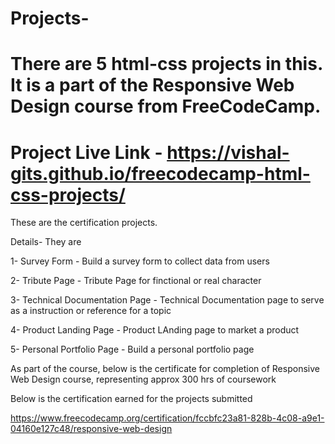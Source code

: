 # Projects-

# There are 5 html-css projects in this. It is a part of the Responsive Web Design course from FreeCodeCamp.

# Project Live Link - https://vishal-gits.github.io/freecodecamp-html-css-projects/

These are the certification projects.

Details-
They are

1- Survey Form - Build a survey form to collect data from users

2- Tribute Page - Tribute Page for finctional or real character

3- Technical Documentation Page - Technical Documentation page to serve as a instruction or reference for a topic

4- Product Landing Page - Product LAnding page to market a product

5- Personal Portfolio Page - Build a personal portfolio page

As part of the course, below is the certificate for completion of Responsive Web Design course, representing approx 300 hrs of coursework

Below is the certification earned for the projects submitted

https://www.freecodecamp.org/certification/fccbfc23a81-828b-4c08-a9e1-04160e127c48/responsive-web-design
